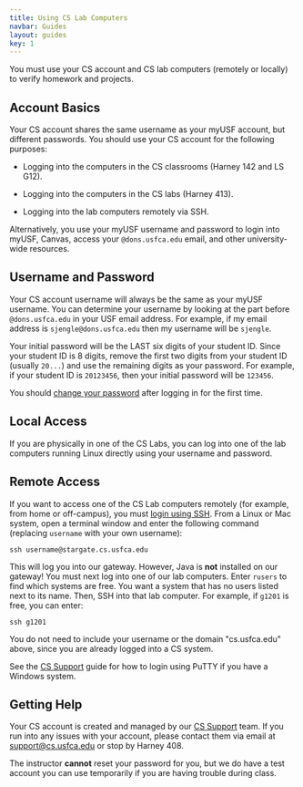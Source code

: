```yaml
---
title: Using CS Lab Computers
navbar: Guides
layout: guides
key: 1
---
```


You must use your CS account and CS lab computers (remotely or locally) to verify homework and projects.

## Account Basics

Your CS account shares the same username as your myUSF account, but different passwords. You should use your CS account for the following purposes:

  - Logging into the computers in the CS classrooms (Harney 142 and LS G12).

  - Logging into the computers in the CS labs (Harney 413).

  - Logging into the lab computers remotely via SSH.

Alternatively, you use your myUSF username and password to login into myUSF, Canvas, access your `@dons.usfca.edu` email, and other university-wide resources.

## Username and Password

Your CS account username will always be the same as your myUSF username. You can determine your username by looking at the part before `@dons.usfca.edu` in your USF email address. For example, if my email address is `sjengle@dons.usfca.edu` then my username will be `sjengle`.

Your initial password will be the LAST six digits of your student ID. Since your student ID is 8 digits, remove the first two digits from your student ID (usually `20...`) and use the remaining digits as your password. For example, if your student ID is `20123456`, then your initial password will be `123456`.

You should [change your password](https://www.cs.usfca.edu/support.html#password) after logging in for the first time.

## Local Access

If you are physically in one of the CS Labs, you can log into one of the lab computers running Linux directly using your username and password.

## Remote Access

If you want to access one of the CS Lab computers remotely (for example, from home or off-campus), you must [login using SSH](http://www.cs.usfca.edu/support.html#login). From a Linux or Mac system, open a terminal window and enter the following command (replacing `username` with your own username):

```
ssh username@stargate.cs.usfca.edu
```

This will log you into our gateway. However, Java is **not** installed on our gateway! You must next log into one of our lab computers. Enter `rusers` to find which systems are free. You want a system that has no users listed next to its name. Then, SSH into that lab computer. For example, if `g1201` is free, you can enter:

```
ssh g1201
```

You do not need to include your username or the domain "cs.usfca.edu" above, since you are already logged into a CS system.

See the [CS Support](http://www.cs.usfca.edu/support.html#login) guide for how to login using PuTTY if you have a Windows system.

## Getting Help

Your CS account is created and managed by our [CS Support](https://www.cs.usfca.edu/support.html) team. If you run into any issues with your account, please contact them via email at <support@cs.usfca.edu> or stop by Harney 408.

The instructor **cannot** reset your password for you, but we do have a test account you can use temporarily if you are having trouble during class.
